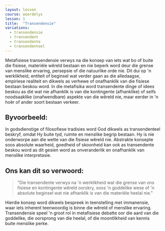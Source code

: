 ```yaml
---
layout: lesson
course: woordelys
lesson: 1
title:  "Transendensie"
variations:
  - transendensie
  - transendent
  - transendente
  - transendenteel
---
```


Metafisiese transendensie verwys na die konsep van iets wat bo of buite die fisiese, materiële wêreld bestaan en nie beperk word deur die grense van menslike ervaring, persepsie of die natuurlike orde nie. Dit dui op 'n werklikheid, entiteit of beginsel wat verder gaan as die alledaagse, empiriese realiteit en dikwels as verhewe of onafhanklik van die fisiese bestaan beskou word. In die metafisika word transendente dinge of idees beskou as dié wat nie afhanklik is van die kontingente (afhanklike) of selfs noodsaaklike (onafwendbare) aspekte van die wêreld nie, maar eerder in 'n hoër of ander soort bestaan verkeer. 

## Byvoorbeeld:

In godsdienstige of filosofiese tradisies word God dikwels as transendenteel beskryf, omdat Hy buite tyd, ruimte en menslike begrip bestaan. Hy is nie onderworpe aan die wette van die fisiese wêreld nie. Abstrakte konsepte soos absolute waarheid, goedheid of skoonheid kan ook as transendente beskou word as dit gesien word as onveranderlik en onafhanklik van menslike interpretasie.

## Ons kan dit so verwoord:

> "Die transendente verwys na 'n werklikheid wat die grense van ons fisiese en kontingente wêreld oorskry, soos 'n goddelike wese of 'n absolute beginsel wat nie afhanklik is van die materiële heelal nie."

Hierdie konsep word dikwels bespreek in teenstelling met immanensie, waar iets inherent teenwoordig is binne die wêreld of menslike ervaring. Transendensie speel 'n groot rol in metafisiese debatte oor die aard van die goddelike, die oorsprong van die heelal, of die moontlikheid van kennis buite menslike perke.